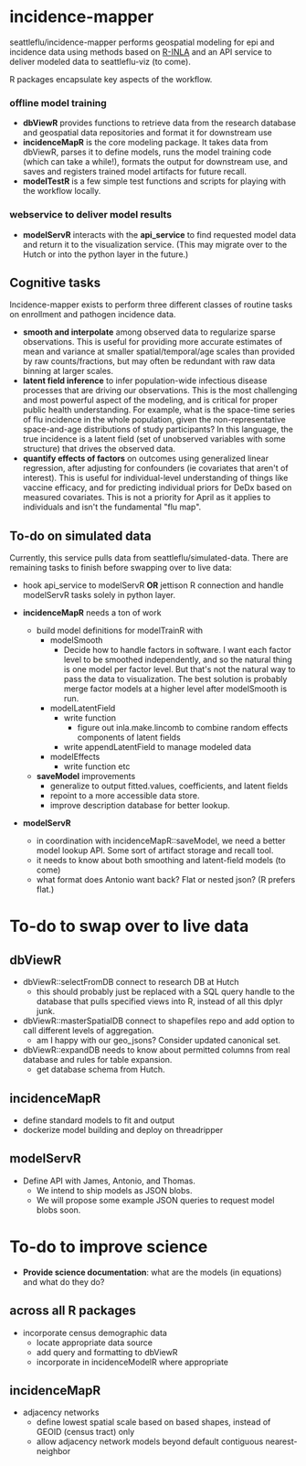 # incidence-mapper

seattleflu/incidence-mapper performs geospatial modeling for epi and incidence data using methods based on [R-INLA](http://www.r-inla.org/) and an API service to deliver modeled data to seattleflu-viz (to come). 

R packages encapsulate key aspects of the workflow.

### offline model training
- **dbViewR** provides functions to retrieve data from the research database and geospatial data repositories and format it for downstream use
- **incidenceMapR** is the core modeling package.  It takes data from dbViewR, parses it to define models, runs the model training code (which can take a while!), formats the output for downstream use, and saves and registers trained model artifacts for future recall. 
- **modelTestR** is a few simple test functions and scripts for playing with the workflow locally. 

### webservice to deliver model results
- **modelServR** interacts with the **api_service** to find requested model data and return it to the visualization service.  (This may migrate over to the Hutch or into the python layer in the future.)


## Cognitive tasks 

Incidence-mapper exists to perform three different classes of routine tasks on enrollment and pathogen incidence data.
- **smooth and interpolate** among observed data to regularize sparse observations. This is useful for providing more accurate estimates of mean and variance at smaller spatial/temporal/age scales than provided by raw counts/fractions, but may often be redundant with raw data binning at larger scales.
- **latent field inference** to infer population-wide infectious disease processes that are driving our observations.  This is the most challenging and most powerful aspect of the modeling, and is critical for proper public health understanding.   For example, what is the space-time series of flu incidence in the whole population, given the non-representative space-and-age distributions of study participants?  In this language, the true incidence is a latent field (set of unobserved variables with some structure) that drives the observed data. 
- **quantify effects of factors** on outcomes using generalized linear regression, after adjusting for confounders (ie covariates that aren't of interest).  This is useful for individual-level understanding of things like vaccine efficacy, and for predicting individual priors for DeDx based on measured covariates. This is not a priority for April as it applies to individuals and isn't the fundamental "flu map".


## To-do on simulated data
Currently, this service pulls data from seattleflu/simulated-data.  There are remaining tasks to finish before swapping over to live data:

- hook api_service to modelServR **OR** jettison R connection and handle modelServR tasks solely in python layer. 
- **incidenceMapR** needs a ton of work
  - build model definitions for modelTrainR with
    - modelSmooth
      - Decide how to handle factors in software. I want each factor level to be smoothed independently, and so the natural thing is one model per factor level. But that's not the natural way to pass the data to visualization. The best solution is probably merge factor models at a higher level after modelSmooth is run. 
    - modelLatentField
      - write function
        - figure out inla.make.lincomb to combine random effects components of latent fields
      - write appendLatentField to manage modeled data
    - modelEffects
      - write function etc
  - **saveModel** improvements
    - generalize to output fitted.values, coefficients, and latent fields
    - repoint to a more accessible data store. 
    - improve description database for better lookup.

- **modelServR**
  - in coordination with incidenceMapR::saveModel, we need a better model lookup API.  Some sort of artifact storage and recall tool. 
  - it needs to know about both smoothing and latent-field models (to come)
  - what format does Antonio want back? Flat or nested json? (R prefers flat.)
  
# To-do to swap over to live data

## dbViewR

- dbViewR::selectFromDB connect to research DB at Hutch
    - this should probably just be replaced with a SQL query handle to the database that pulls specified views into R, instead of all this dplyr junk. 
- dbViewR::masterSpatialDB connect to shapefiles repo and add option to call different levels of aggregation.
    - am I happy with our geo_jsons?  Consider updated canonical set. 
- dbViewR::expandDB needs to know about permitted columns from real database and rules for table expansion.
    - get database schema from Hutch. 

## incidenceMapR
- define standard models to fit and output
- dockerize model building and deploy on threadripper

## modelServR
- Define API with James, Antonio, and Thomas.
  - We intend to ship models as JSON blobs.
  - We will propose some example JSON queries to request model blobs soon. 

# To-do to improve science

- **Provide science documentation**: what are the models (in equations) and what do they do?
 
## across all R packages
- incorporate census demographic data
  - locate appropriate data source
  - add query and formatting to dbViewR
  - incorporate in incidenceModelR where appropriate
  
## incidenceMapR
- adjacency networks
  - define lowest spatial scale based on based shapes, instead of GEOID (census tract) only
  - allow adjacency network models beyond default contiguous nearest-neighbor
  


